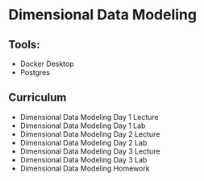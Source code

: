 # Dimensional Data Modeling

## Tools:
- Docker Desktop
- Postgres

## Curriculum
- Dimensional Data Modeling Day 1 Lecture
- Dimensional Data Modeling Day 1 Lab
- Dimensional Data Modeling Day 2 Lecture
- Dimensional Data Modeling Day 2 Lab
- Dimensional Data Modeling Day 3 Lecture
- Dimensional Data Modeling Day 3 Lab
- Dimensional Data Modeling Homework
